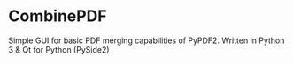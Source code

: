 # CombinePDF
Simple GUI for basic PDF merging capabilities of PyPDF2. Written in Python 3 & Qt for Python (PySide2)
